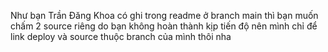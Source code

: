 Như bạn Trần Đăng Khoa có ghi trong readme ở branch main thì bạn muốn chấm 2 source riêng do bạn không hoàn thành kịp tiến độ nên mình chỉ để link deploy và source thuộc branch của mình thôi nha
